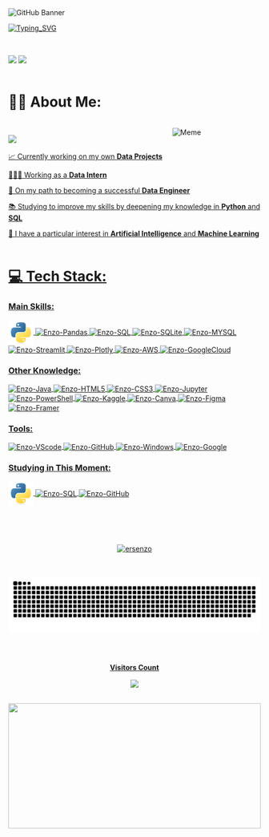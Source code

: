   <img src="https://touchc.com.br/wp-content/uploads/2019/04/progress-database-1.gif?section=header" alt= "GitHub Banner" width="100%" height="300px" />

[![Typing_SVG](https://readme-typing-svg.herokuapp.com/?color=37aa37&size=40&center=true&vCenter=true&width=1000&lines=HELLO+WORLD!;My+name+is+Enzo+Rocha;I'm+20+years+old;from+Brazil;Studying+Information+Systems+at+UAM;Data+Intern+at+Shoulder;Be+Welcome!+:%50)](https://git.io/typing-svg)

##

<br>
<div>
  <a href-"https://github.com/ersenzo">
  <img heigth="180em" src="https://github-readme-stats.vercel.app/api?username=ersenzo&show_icons=true&theme=dark&include_all_commits=true&count_private+true"/>
  <img heigth="180em" src="https://github-readme-stats.vercel.app/api/top-langs/?username=ersenzo&layout=compact&langs_count=16&theme=dark"/>
</div> <br>

# 🥷🏽 About Me:

<br>
<img align="right" alt="Meme" width="35%" src="https://www.icegif.com/wp-content/uploads/icegif-4383.gif">

<p align="left"> 
<div>
  <a href="https://www.linkedin.com/in/ers-enzo/" target="_blank"><img src="https://img.shields.io/badge/-LinkedIn-%230077b5?style=for-the-badge&logo=linked&logoColor=white"</a>
</div> </p> 

📈 Currently working on my own **Data Projects**<br>

👨🏽‍💻 Working as a **Data Intern**<br>

🎯 On my path to becoming a successful **Data Engineer**<br>

📚 Studying to improve my skills by deepening my knowledge in **Python** and **SQL**<br>

🦾 I have a particular interest in **Artificial Intelligence** and **Machine Learning**<br>
<br>

# 💻 Tech Stack:

### Main Skills:
<div style="display: inline_block">
  <img align="center" alt="Enzo-Python" height="50" width="50" src="https://raw.githubusercontent.com/devicons/devicon/master/icons/python/python-original.svg">
  <img align="center" alt="Enzo-Pandas" height="50" width="50" src="https://cdn.jsdelivr.net/gh/devicons/devicon@latest/icons/pandas/pandas-original.svg">
  <img align="center" alt="Enzo-SQL" height="50" width="50" src="https://cdn.jsdelivr.net/gh/devicons/devicon@latest/icons/sqldeveloper/sqldeveloper-original.svg">
  <img align="center" alt="Enzo-SQLite" height="50" width="50" src="https://cdn.jsdelivr.net/gh/devicons/devicon@latest/icons/sqlite/sqlite-original.svg">
  <img align="center" alt="Enzo-MYSQL" height="50" width="50" src="https://cdn.jsdelivr.net/gh/devicons/devicon@latest/icons/mysql/mysql-original.svg">
  <img align="center" alt="Enzo-Streamlit" height="50" width="50" src="https://cdn.jsdelivr.net/gh/devicons/devicon@latest/icons/streamlit/streamlit-original.svg">
  <img align="center" alt="Enzo-Plotly" height="50" width="50" src="https://cdn.jsdelivr.net/gh/devicons/devicon@latest/icons/plotly/plotly-original.svg">
  <img align="center" alt="Enzo-AWS" height="50" width="50" src="https://cdn.jsdelivr.net/gh/devicons/devicon@latest/icons/amazonwebservices/amazonwebservices-original-wordmark.svg">
  <img align="center" alt="Enzo-GoogleCloud" height="50" width="50" src="https://cdn.jsdelivr.net/gh/devicons/devicon@latest/icons/googlecloud/googlecloud-original.svg">
</div>

### Other Knowledge:
<div style="display: inline_block">
  <img align="center" alt="Enzo-Java" height="50" width="50" src="https://cdn.jsdelivr.net/gh/devicons/devicon@latest/icons/java/java-original.svg">
  <img align="center" alt="Enzo-HTML5" height="50" width="50" src="https://cdn.jsdelivr.net/gh/devicons/devicon@latest/icons/html5/html5-original.svg">
  <img align="center" alt="Enzo-CSS3" height="50" width="50" src="https://cdn.jsdelivr.net/gh/devicons/devicon@latest/icons/css3/css3-original.svg">
  <img align="center" alt="Enzo-Jupyter" height="50" width="50" src="https://cdn.jsdelivr.net/gh/devicons/devicon@latest/icons/jupyter/jupyter-original.svg">
  <img align="center" alt="Enzo-PowerShell" height="50" width="50" src="https://cdn.jsdelivr.net/gh/devicons/devicon@latest/icons/powershell/powershell-original.svg">
  <img align="center" alt="Enzo-Kaggle" height="50" width="50" src="https://cdn.jsdelivr.net/gh/devicons/devicon@latest/icons/kaggle/kaggle-original.svg">
  <img align="center" alt="Enzo-Canva" height="50" width="50" src="https://cdn.jsdelivr.net/gh/devicons/devicon@latest/icons/canva/canva-original.svg" >
  <img align="center" alt="Enzo-Figma" height="50" width="50" src="https://cdn.jsdelivr.net/gh/devicons/devicon@latest/icons/figma/figma-original.svg">
  <img align="center" alt="Enzo-Framer" height="50" width="50" src="https://cdn.jsdelivr.net/gh/devicons/devicon@latest/icons/framermotion/framermotion-original.svg">     
</div>

### Tools:
<div style="display: inline_block">
  <img align="center" alt="Enzo-VScode" height="50" width="50" src="https://cdn.jsdelivr.net/gh/devicons/devicon@latest/icons/vscode/vscode-original.svg">
  <img align="center" alt="Enzo-GitHub" height="50" width="50"src="https://cdn.jsdelivr.net/gh/devicons/devicon@latest/icons/github/github-original.svg">
  <img align="center" alt="Enzo-Windows" height="50" width="50"src="https://cdn.jsdelivr.net/gh/devicons/devicon@latest/icons/windows11/windows11-original.svg">
  <img align="center" alt="Enzo-Google" height="50" width="50"src="https://cdn.jsdelivr.net/gh/devicons/devicon@latest/icons/google/google-original.svg" />
</div>

### Studying in This Moment:
<div style="display: inline_block">
  <img align="center" alt="Enzo-Python" height="50" width="50" src="https://raw.githubusercontent.com/devicons/devicon/master/icons/python/python-original.svg">
  <img align="center" alt="Enzo-SQL" height="50" width="50" src="https://cdn.jsdelivr.net/gh/devicons/devicon@latest/icons/sqldeveloper/sqldeveloper-original.svg">
  <img align="center" alt="Enzo-GitHub" height="50" width="50"src="https://cdn.jsdelivr.net/gh/devicons/devicon@latest/icons/github/github-original.svg">
</div><br>

##

<br>
<p align="center"><img alt="ersenzo" src="https://github-readme-streak-stats.herokuapp.com/?user=ersenzo&theme=dark" /></p> 

##

<br>
<picture>
  <source media="(prefers-color-scheme: dark)" srcset="https://raw.githubusercontent.com/ersenzo/ersenzo/output/github-snake-dark.svg" />
  <source media="(prefers-color-scheme: light)" srcset="https://raw.githubusercontent.com/ersenzo/ersenzo/output/github-snake.svg" />
  <img alt="github-snake" src="https://raw.githubusercontent.com/ersenzo/ersenzo/output/github-snake.svg" />
</picture>

##

<div align="center">
<br><p align="centre"><b>Visitors Count</b></p>  
<p align="center"><img align="center" src="https://profile-counter.glitch.me/{ersenzo}/count.svg" /></p> 
<br></div>

<img width="100%" height="250px" src="https://i.gifer.com/RXi9.gif" />
